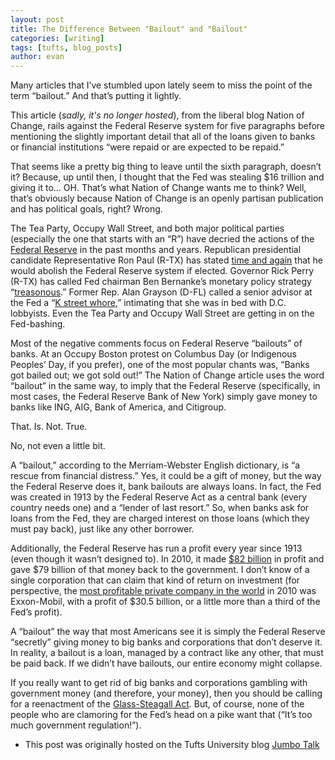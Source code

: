 ```yaml
---
layout: post
title: The Difference Between "Bailout" and "Bailout"
categories: [writing]
tags: [tufts, blog_posts]
author: evan
---
```

Many articles that I’ve stumbled upon lately seem to miss the point of the term “bailout.” And that’s putting it lightly.

This article (*sadly, it's no longer hosted*), from the liberal blog Nation of Change, rails against the Federal Reserve system for five paragraphs before mentioning the slightly important detail that all of the loans given to banks or financial institutions “were repaid or are expected to be repaid.”

That seems like a pretty big thing to leave until the sixth paragraph, doesn’t it?  Because, up until then, I thought that the Fed was stealing $16 trillion and giving it to… OH.  That’s what Nation of Change wants me to think?  Well, that’s obviously because Nation of Change is an openly partisan publication and has political goals, right?  Wrong.

The Tea Party, Occupy Wall Street, and both major political parties (especially the one that starts with an “R”) have decried the actions of the [Federal Reserve](https://en.wikipedia.org/wiki/Federal_Reserve_System) in the past months and years.  Republican presidential candidate Representative Ron Paul (R-TX) has stated [time and again](https://www.ronpaul.com/fiat-money-inflation-federal-reserve-2/) that he would abolish the Federal Reserve system if elected.  Governor Rick Perry (R-TX) has called Fed chairman Ben Bernanke’s monetary policy strategy “[treasonous](https://www.theguardian.com/world/2011/aug/16/rick-perry-ben-bernanke-treasonous).”  Former Rep. Alan Grayson (D-FL) called a senior advisor at the Fed a “[K street whore](https://wizbangblog.com/content/2009/10/26/alan-grayson-calls-federal-reserve-senior-advisor-a-k-street-whore.php),” intimating that she was in bed with D.C. lobbyists.  Even the Tea Party and Occupy Wall Street are getting in on the Fed-bashing.

Most of the negative comments focus on Federal Reserve “bailouts” of banks.  At an Occupy Boston protest on Columbus Day (or Indigenous Peoples’ Day, if you prefer), one of the most popular chants was, “Banks got bailed out; we got sold out!”  The Nation of Change article uses the word “bailout” in the same way, to imply that the Federal Reserve (specifically, in most cases, the Federal Reserve Bank of New York) simply gave money to banks like ING, AIG, Bank of America, and Citigroup.

That. Is. Not. True.

No, not even a little bit.

A “bailout,” according to the Merriam-Webster English dictionary, is “a rescue from financial distress.”  Yes, it could be a gift of money, but the way the Federal Reserve does it, bank bailouts are always loans.  In fact, the Fed was created in 1913 by the Federal Reserve Act as a central bank (every country needs one) and a “lender of last resort.”  So, when banks ask for loans from the Fed, they are charged interest on those loans (which they must pay back), just like any other borrower.

Additionally, the Federal Reserve has run a profit every year since 1913 (even though it wasn’t designed to).  In 2010, it made [$82 billion](http://www.nytimes.com/2011/03/23/business/economy/23fed.html?_r=2&ref=business) in profit and gave $79 billion of that money back to the government.  I don’t know of a single corporation that can claim that kind of return on investment (for perspective, the [most profitable private company in the world](http://archive.fortune.com/galleries/2011/fortune/1104/gallery.fortune500_most_profitable.fortune/index.html) in 2010 was Exxon-Mobil, with a profit of $30.5 billion, or a little more than a third of the Fed’s profit).

A “bailout” the way that most Americans see it is simply the Federal Reserve “secretly” giving money to big banks and corporations that don’t deserve it.  In reality, a bailout is a loan, managed by a contract like any other, that must be paid back.  If we didn’t have bailouts, our entire economy might collapse.

If you really want to get rid of big banks and corporations gambling with government money (and therefore, your money), then you should be calling for a reenactment of the [Glass-Steagall Act](http://en.wikipedia.org/wiki/Glass%E2%80%93Steagall_Act).  But, of course, none of the people who are clamoring for the Fed’s head on a pike want that (“It’s too much government regulation!”).

* This post was originally hosted on the Tufts University blog [Jumbo Talk](http://admissions.tufts.edu/blogs/jumbo-talk/)

